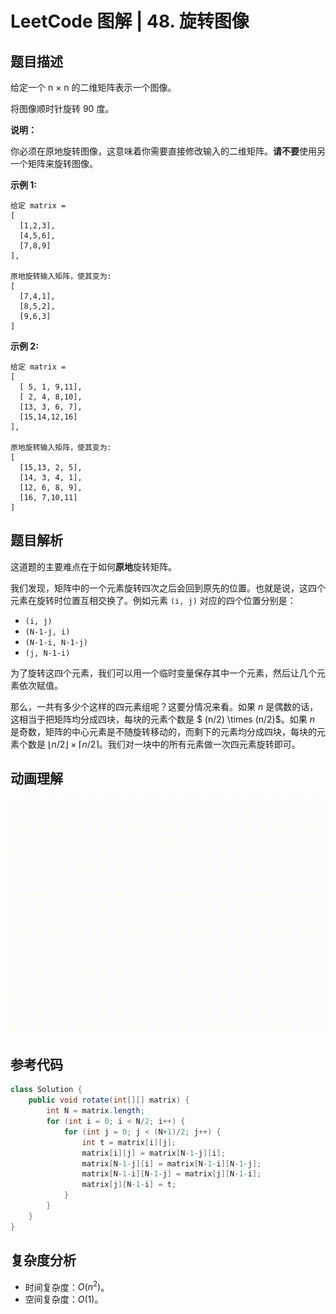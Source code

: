 # LeetCode 图解 | 48. 旋转图像

## 题目描述

给定一个 n × n 的二维矩阵表示一个图像。

将图像顺时针旋转 90 度。

**说明：**

你必须在原地旋转图像，这意味着你需要直接修改输入的二维矩阵。**请不要**使用另一个矩阵来旋转图像。

**示例 1:**

```
给定 matrix = 
[
  [1,2,3],
  [4,5,6],
  [7,8,9]
],

原地旋转输入矩阵，使其变为:
[
  [7,4,1],
  [8,5,2],
  [9,6,3]
]
```

**示例 2:**

```
给定 matrix =
[
  [ 5, 1, 9,11],
  [ 2, 4, 8,10],
  [13, 3, 6, 7],
  [15,14,12,16]
], 

原地旋转输入矩阵，使其变为:
[
  [15,13, 2, 5],
  [14, 3, 4, 1],
  [12, 6, 8, 9],
  [16, 7,10,11]
]
```

## 题目解析

这道题的主要难点在于如何**原地**旋转矩阵。

我们发现，矩阵中的一个元素旋转四次之后会回到原先的位置。也就是说，这四个元素在旋转时位置互相交换了。例如元素 `(i, j)` 对应的四个位置分别是：

+ `(i, j)`
+ `(N-1-j, i)`
+ `(N-1-i, N-1-j)`
+ `(j, N-1-i)`

为了旋转这四个元素，我们可以用一个临时变量保存其中一个元素，然后让几个元素依次赋值。

那么，一共有多少个这样的四元素组呢？这要分情况来看。如果 $n$ 是偶数的话，这相当于把矩阵均分成四块，每块的元素个数是 $ (n/2) \times (n/2)$。如果 $n$ 是奇数，矩阵的中心元素是不随旋转移动的，而剩下的元素均分成四块，每块的元素个数是 $\lfloor n/2 \rfloor \times \lceil n/2 \rceil$。我们对一块中的所有元素做一次四元素旋转即可。

## 动画理解

![](../Animation/Animation.gif)

## 参考代码

```Java
class Solution {
    public void rotate(int[][] matrix) {
        int N = matrix.length;
        for (int i = 0; i < N/2; i++) {
            for (int j = 0; j < (N+1)/2; j++) {
                int t = matrix[i][j];
                matrix[i][j] = matrix[N-1-j][i];
                matrix[N-1-j][i] = matrix[N-1-i][N-1-j];
                matrix[N-1-i][N-1-j] = matrix[j][N-1-i];
                matrix[j][N-1-i] = t;
            }
        }
    }
}
```

## 复杂度分析

+ 时间复杂度：$O(n^2)$。
+ 空间复杂度：$O(1)$。

